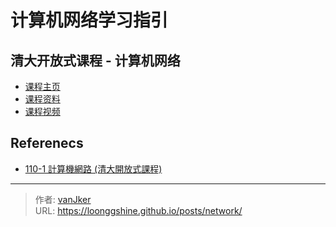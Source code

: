 # 计算机网络学习指引


## 清大开放式课程 - 计算机网络

- [课程主页](https://ocw.nthu.edu.tw/ocw/index.php?page=course&cid=291&)
- [课程资料](https://ocw.nthu.edu.tw/ocw/index.php?page=course_news_content&cid=291&id=1015)
- [课程视频](https://www.youtube.com/playlist?list=PLS0SUwlYe8cxktXNovos9xleroaWyb-z5)

## Referenecs

- [110-1 計算機網路 (清大開放式課程)](https://hackmd.io/@0xff07/network/https%3A%2F%2Fhackmd.io%2F%400xff07%2FByADDQ57Y)


---

> 作者: [vanJker](https://github.com/vanJker)  
> URL: https://loonggshine.github.io/posts/network/  

